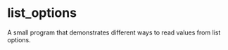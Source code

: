list_options
============

A small program that demonstrates different ways to read values from
list options.

